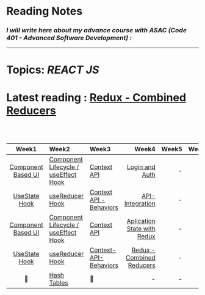 # **Reading Notes**
### *I will write here about my advance course with ASAC (Code 401 - Advanced Software Development) :*


---
# **Topics:** *REACT JS*
# **Latest reading** : [Redux - Combined Reducers](./Redux-Combined-Reducers.md)
             




<br />
<br />

|Week1|Week2|Week3|Week4|Week5|Week6|Week7|
|:-------------:|:---------|:-------------|----:|----:|----:|----:|
|[Component Based UI](./Component-Based-UI.md)|[Component Lifecycle / useEffect Hook](./Component-Lifecycle.md)|[Context API](./Context-API.md)|[Login and Auth](./Login-and-Auth.md)|-|-|-|
|[UseState Hook](./useStateHook.md)|[useReducer Hook](./useReducer.md)|[Context API - Behaviors](./Context-API-Behaviors.md)|[API-Integration](./API-Integration.md) |-|-|-|
|[Component Based UI](./Component-Based-UI.md)|[Component Lifecycle / useEffect Hook](./Component-Lifecycle.md)|[Context API](./Context-API.md)|[Aplication State with Redux](./Application-State-with-Redux.md)|-|-|-|
|[UseState Hook](./useStateHook.md)|[useReducer Hook](./useReducer.md)|[Context-API-Behaviors](./Context-API-Behaviors.md)|[Redux - Combined Reducers](./Redux-Combined-Reducers.md)|-|-|-|
|🤝|[Hash Tables](./Hash-Tables.md)|🤝|-|-|-|-|
